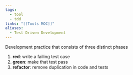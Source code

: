 ```yaml
---
tags:
  - tool
  - tdd
links: "[[Tools MOC]]"
aliases:
  - Test Driven Development
---
```

Development practice that consists of three distinct phases
1) **red**: write a failing test case
2) **green**: make that test pass
3) **refactor**: remove duplication in code and tests
